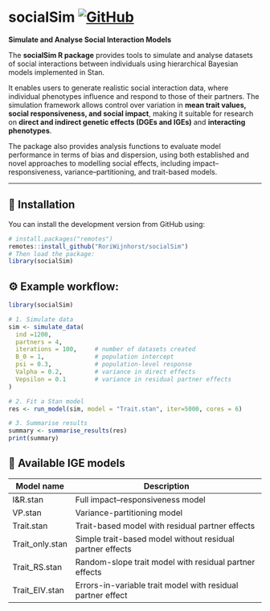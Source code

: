 
<!-- README.md is generated from README.Rmd. Please edit that file -->

# socialSim <a href="https://github.com/RoriWijnhorst/socialSim"><img src="https://img.shields.io/badge/GitHub-RoriWijnhorst/socialSim-blue?logo=github" alt="GitHub"></a>

**Simulate and Analyse Social Interaction Models**

The **socialSim R package** provides tools to simulate and analyse
datasets of social interactions between individuals using hierarchical
Bayesian models implemented in Stan.

It enables users to generate realistic social interaction data, where
individual phenotypes influence and respond to those of their partners.
The simulation framework allows control over variation in **mean trait
values, social responsiveness, and social impact**, making it suitable
for research on **direct and indirect genetic effects (DGEs and IGEs)**
and **interacting phenotypes**.

The package also provides analysis functions to evaluate model
performance in terms of bias and dispersion, using both established and
novel approaches to modelling social effects, including
impact–responsiveness, variance–partitioning, and trait-based models.

------------------------------------------------------------------------

## 🧭 Installation

You can install the development version from GitHub using:

``` r
# install.packages("remotes")
remotes::install_github("RoriWijnhorst/socialSim")
# Then load the package:
library(socialSim)
```

## ⚙️ Example workflow:

``` r
library(socialSim)

# 1. Simulate data
sim <- simulate_data(
  ind =1200,
  partners = 4,
  iterations = 100,     # number of datasets created    
  B_0 = 1,              # population intercept
  psi = 0.3,            # population-level response
  Valpha = 0.2,         # variance in direct effects
  Vepsilon = 0.1        # variance in residual partner effects
)

# 2. Fit a Stan model
res <- run_model(sim, model = "Trait.stan", iter=5000, cores = 6)

# 3. Summarise results
summary <- summarise_results(res)
print(summary)
```

## 🧪 Available IGE models

| Model name      | Description                                                 |
|-----------------|-------------------------------------------------------------|
| I&R.stan        | Full impact–responsiveness model                            |
| VP.stan         | Variance-partitioning model                                 |
| Trait.stan      | Trait-based model with residual partner effects             |
| Trait_only.stan | Simple trait-based model without residual partner effects   |
| Trait_RS.stan   | Random-slope trait model with residual partner effects      |
| Trait_EIV.stan  | Errors-in-variable trait model with residual partner effect |
